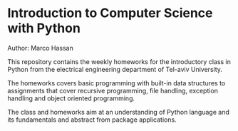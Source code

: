 # Introduction to Computer Science with Python

Author: Marco Hassan 

This repository contains the weekly homeworks for the introductory class in Python from the electrical engineering department of Tel-aviv University.

The homeworks covers basic programming with built-in data structures to assignments that cover recursive programming, file handling, exception handling and object oriented programming.

The class and homeworks aim at an understanding of Python language and its fundamentals and abstract from package applications.
